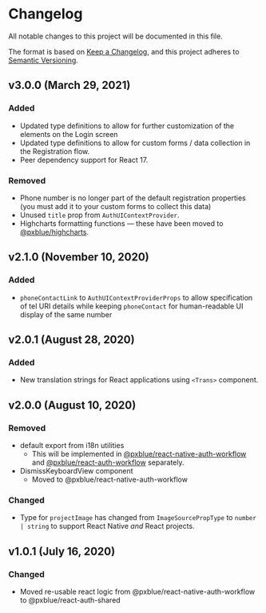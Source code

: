 # Changelog

All notable changes to this project will be documented in this file.

The format is based on [Keep a Changelog](https://keepachangelog.com/en/1.0.0/),
and this project adheres to [Semantic Versioning](https://semver.org/spec/v2.0.0.html).

## v3.0.0 (March 29, 2021)

### Added

-   Updated type definitions to allow for further customization of the elements on the Login screen
-   Updated type definitions to allow for custom forms / data collection in the Registration flow.
-   Peer dependency support for React 17.

### Removed

-   Phone number is no longer part of the default registration properties (you must add it to your custom forms to collect this data)
-   Unused `title` prop from `AuthUIContextProvider`.
-   Highcharts formatting functions — these have been moved to [@pxblue/highcharts](https://www.npmjs.com/package/@pxblue/highcharts).

## v2.1.0 (November 10, 2020)

### Added

-   `phoneContactLink` to `AuthUIContextProviderProps` to allow specification of tel URI details while keeping `phoneContact` for human-readable UI display of the same number

## v2.0.1 (August 28, 2020)

### Added

-   New translation strings for React applications using `<Trans>` component.

## v2.0.0 (August 10, 2020)

### Removed

-   default export from i18n utilities
    -   This will be implemented in [@pxblue/react-native-auth-workflow](https://www.npmjs.com/package/@pxblue/react-native-auth-workflow) and [@pxblue/react-auth-workflow](https://www.npmjs.com/package/@pxblue/react-auth-workflow) separately.
-   DismissKeyboardView component
    -   Moved to @pxblue/react-native-auth-workflow

### Changed

-   Type for `projectImage` has changed from `ImageSourcePropType` to `number | string` to support React Native _and_ React projects.

## v1.0.1 (July 16, 2020)

### Changed

-   Moved re-usable react logic from @pxblue/react-native-auth-workflow to @pxblue/react-auth-shared
